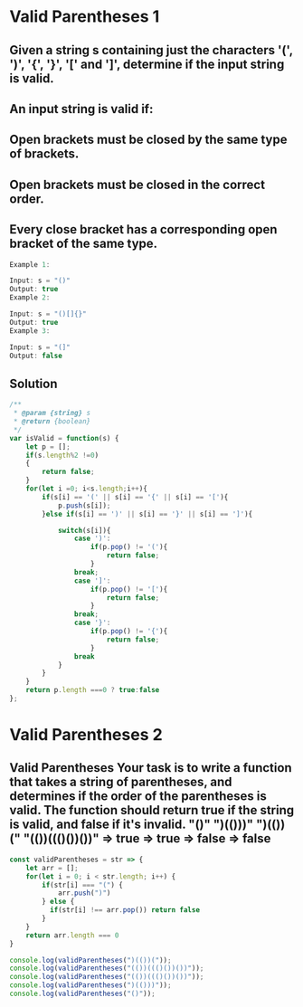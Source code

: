 # Valid Parentheses 1

## Given a string s containing just the characters '(', ')', '{', '}', '[' and ']', determine if the input string is valid.

## An input string is valid if:

## Open brackets must be closed by the same type of brackets.
## Open brackets must be closed in the correct order.
## Every close bracket has a corresponding open bracket of the same type.

~~~js
Example 1:

Input: s = "()"
Output: true
Example 2:

Input: s = "()[]{}"
Output: true
Example 3:

Input: s = "(]"
Output: false
~~~
## Solution
~~~js
/**
 * @param {string} s
 * @return {boolean}
 */
var isValid = function(s) {
    let p = [];
    if(s.length%2 !=0)
    {
        return false;
    }
    for(let i =0; i<s.length;i++){
        if(s[i] == '(' || s[i] == '{' || s[i] == '['){
            p.push(s[i]);
        }else if(s[i] == ')' || s[i] == '}' || s[i] == ']'){

            switch(s[i]){
                case ')':
                    if(p.pop() != '('){
                        return false;
                    }
                break;
                case ']':
                    if(p.pop() != '['){
                        return false;
                    }
                break;
                case '}':
                    if(p.pop() != '{'){
                        return false;
                    }
                break
            }
        }
    }
    return p.length ===0 ? true:false
};
~~~

# Valid Parentheses 2

## Valid Parentheses Your task is to write a function that takes a string of parentheses, and determines if the order of the parentheses is valid. The function should return true if the string is valid, and false if it's invalid. "()" ")(()))" ")(())(" "(())((()())())" => true => true => false => false

~~~js
const validParentheses = str => {
    let arr = [];
    for(let i = 0; i < str.length; i++) {
        if(str[i] === "(") {
            arr.push(")")
        } else {
          if(str[i] !== arr.pop()) return false
        }
    }
    return arr.length === 0
}

console.log(validParentheses(")(())("));
console.log(validParentheses("(())((()())())"));
console.log(validParentheses("(())((()())())"));
console.log(validParentheses(")(()))"));
console.log(validParentheses("()"));
~~~